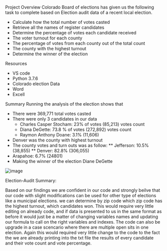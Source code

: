 Project Overview
Colorado Board of elections has given us the following task to complete based on Election audit data of a recent local election. 

* Calculate how the total number of votes casted
*	Retrieve all the names of register candidates 
*	Determine the percentage of votes each candidate received
*	The voter turnout for each county
*	The percentage of votes from each county out of the total count
*	The county with the highest turnout
*	Determine the winner of the election


Resources
*	VS code 
*	Python 3.7.6
*	Colorado election Data
*	Word 
*	Excell

Summary
Running the analysis of the election shows that 
*	There were 369,771 total votes casted
*	There were only 3 candidates in our data
     *	Charles Casper Stocham: 23% of votes (85,213) votes count
     *	Diana DeGette: 73.8 % of votes (272,892) votes count
     *	Raymon Anthony Doane: 3.1% (11,606)
* Denver was the county with highest turnout 
*	The county votes and turn outs was as follow:
**	Jefferson: 10.5% (38,855)
**	Denver: 82.8% (306,055)
*	Arapahoe: 6.7% (24801)
*	Making the winner of the election Diane DeGette 

 ![image](https://user-images.githubusercontent.com/90356052/136720674-7fbc1fb7-c6f8-41bb-b177-87abb28345c0.png)

 

Election-Audit Summary:

Based on our findings we are confident in our code and strongly beilve that our code with slight modifications can be used for other type of elections like a municipal elections. we can determine by zip code which zip code has the highest turnout, which candidates won. This would require very little editing on already code, and if data is presented to us in the same format as before it would just be a matter of changing variables names and updating our formula to call on the right variables and indexes. The code can also be upgrade in a case scencario where there are multiple open sits in one election. Again this would required very little change to the code to the fact the we are already printing into the txt file the results of every candidate and their vote count and vote percentage. 
